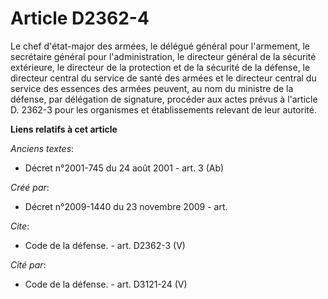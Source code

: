 # Article D2362-4

Le chef d'état-major des armées, le délégué général pour l'armement, le secrétaire général pour l'administration, le
directeur général de la sécurité extérieure, le directeur de la protection et de la sécurité de la défense, le directeur
central du service de santé des armées et le directeur central du service des essences des armées peuvent, au nom du ministre
de la défense, par délégation de signature, procéder aux actes prévus à l'article D. 2362-3 pour les organismes et
établissements relevant de leur autorité.

**Liens relatifs à cet article**

_Anciens textes_:

  - Décret n°2001-745 du 24 août 2001 - art. 3 (Ab)

_Créé par_:

  - Décret n°2009-1440 du 23 novembre 2009 - art.

_Cite_:

  - Code de la défense. - art. D2362-3 (V)

_Cité par_:

  - Code de la défense. - art. D3121-24 (V)

